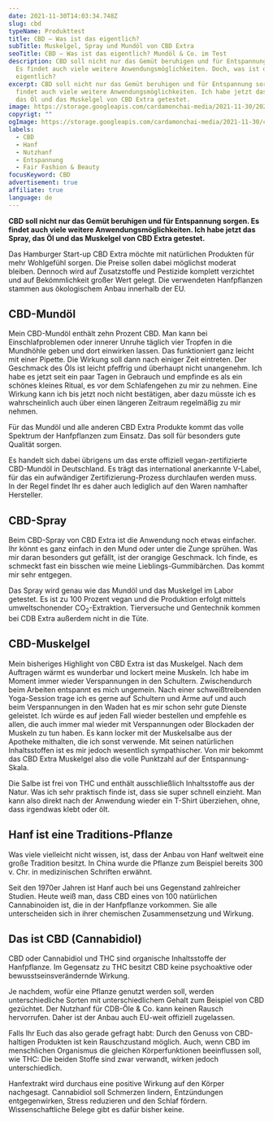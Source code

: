 ```yaml
---
date: 2021-11-30T14:03:34.748Z
slug: cbd
typeName: Produkttest
title: CBD – Was ist das eigentlich?
subTitle: Muskelgel, Spray und Mundöl von CBD Extra
seoTitle: CBD – Was ist das eigentlich? Mundöl & Co. im Test
description: CBD soll nicht nur das Gemüt beruhigen und für Entspannung sorgen.
  Es findet auch viele weitere Anwendungsmöglichkeiten. Doch, was ist das
  eigentlich?
excerpt: CBD soll nicht nur das Gemüt beruhigen und für Entspannung sorgen. Es
  findet auch viele weitere Anwendungsmöglichkeiten. Ich habe jetzt das Spray,
  das Öl und das Muskelgel von CBD Extra getestet.
image: https://storage.googleapis.com/cardamonchai-media/2021-11-30/2021-10-26-produkttest-31-cbd-jpg-imagine-f8f8f8_7aa4b5_1024_768/640.webp
copyrigt: ""
ogImage: https://storage.googleapis.com/cardamonchai-media/2021-11-30/cbd-fb-png-imagine-0888c8_71a4ba_1200_628/640.webp
labels:
  - CBD
  - Hanf
  - Nutzhanf
  - Entspannung
  - Fair Fashion & Beauty
focusKeyword: CBD
advertisement: true
affiliate: true
language: de
---
```

**CBD soll nicht nur das Gemüt beruhigen und für Entspannung sorgen. Es findet auch viele weitere Anwendungsmöglichkeiten. Ich habe jetzt das Spray, das Öl und das Muskelgel von CBD Extra getestet.**

Das Hamburger Start-up CBD Extra möchte mit natürlichen Produkten für mehr Wohlgefühl sorgen. Die Preise sollen dabei möglichst moderat bleiben. Dennoch wird auf Zusatzstoffe und Pestizide komplett verzichtet und auf Bekömmlichkeit großer Wert gelegt. Die verwendeten Hanfpflanzen stammen aus ökologischem Anbau innerhalb der EU.

## CBD-Mundöl

Mein CBD-Mundöl enthält zehn Prozent CBD. Man kann bei Einschlafproblemen oder innerer Unruhe täglich vier Tropfen in die Mundhöhle geben und dort einwirken lassen. Das funktioniert ganz leicht mit einer Pipette. Die Wirkung soll dann nach einiger Zeit eintreten. Der Geschmack des Öls ist leicht pfeffrig und überhaupt nicht unangenehm. Ich habe es jetzt seit ein paar Tagen in Gebrauch und empfinde es als ein schönes kleines Ritual, es vor dem Schlafengehen zu mir zu nehmen. Eine Wirkung kann ich bis jetzt noch nicht bestätigen, aber dazu müsste ich es wahrscheinlich auch über einen längeren Zeitraum regelmäßig zu mir nehmen.

Für das Mundöl und alle anderen CBD Extra Produkte kommt das volle Spektrum der Hanfpflanzen zum Einsatz. Das soll für besonders gute Qualität sorgen.

Es handelt sich dabei übrigens um das erste offiziell vegan-zertifizierte CBD-Mundöl in Deutschland. Es trägt das international anerkannte V-Label, für das ein aufwändiger Zertifizierung-Prozess durchlaufen werden muss. In der Regel findet Ihr es daher auch lediglich auf den Waren namhafter Hersteller.

## CBD-Spray

Beim CBD-Spray von CBD Extra ist die Anwendung noch etwas einfacher. Ihr könnt es ganz einfach in den Mund oder unter die Zunge sprühen. Was mir daran besonders gut gefällt, ist der orangige Geschmack. Ich finde, es schmeckt fast ein bisschen wie meine Lieblings-Gummibärchen. Das kommt mir sehr entgegen.

Das Spray wird genau wie das Mundöl und das Muskelgel im Labor getestet. Es ist zu 100 Prozent vegan und die Produktion erfolgt mittels umweltschonender CO<sub>2</sub>-Extraktion. Tierversuche und Gentechnik kommen bei CDB Extra außerdem nicht in die Tüte.

## CBD-Muskelgel

Mein bisheriges Highlight von CBD Extra ist das Muskelgel. Nach dem Auftragen wärmt es wunderbar und lockert meine Muskeln. Ich habe im Moment immer wieder Verspannungen in den Schultern. Zwischendurch beim Arbeiten entspannt es mich ungemein. Nach einer schweißtreibenden Yoga-Session trage ich es gerne auf Schultern und Arme auf und auch beim Verspannungen in den Waden hat es mir schon sehr gute Dienste geleistet. Ich würde es auf jeden Fall wieder bestellen und empfehle es allen, die auch immer mal wieder mit Verspannungen oder Blockaden der Muskeln zu tun haben. Es kann locker mit der Muskelsalbe aus der Apotheke mithalten, die ich sonst verwende. Mit seinen natürlichen Inhaltsstoffen ist es mir jedoch wesentlich sympathischer. Von mir bekommt das CBD Extra Muskelgel also die volle Punktzahl auf der Entspannung-Skala.

Die Salbe ist frei von THC und enthält ausschließlich Inhaltsstoffe aus der Natur. Was ich sehr praktisch finde ist, dass sie super schnell einzieht. Man kann also direkt nach der Anwendung wieder ein T-Shirt überziehen, ohne, dass irgendwas klebt oder ölt.

<Gallery name="cbd-1" />

## Hanf ist eine Traditions-Pflanze

Was viele vielleicht nicht wissen, ist, dass der Anbau von Hanf weltweit eine große Tradition besitzt. In China wurde die Pflanze zum Beispiel bereits 300 v. Chr. in medizinischen Schriften erwähnt.

Seit den 1970er Jahren ist Hanf auch bei uns Gegenstand zahlreicher Studien. Heute weiß man, dass CBD eines von 100 natürlichen Cannabinoiden ist, die in der Hanfpflanze vorkommen. Sie alle unterscheiden sich in ihrer chemischen Zusammensetzung und Wirkung.

## Das ist CBD (Cannabidiol) 

CBD oder Cannabidiol und THC sind organische Inhaltsstoffe der Hanfpflanze. Im Gegensatz zu THC besitzt CBD keine psychoaktive oder bewusstseinsverändernde Wirkung. 

Je nachdem, wofür eine Pflanze genutzt werden soll, werden unterschiedliche Sorten mit unterschiedlichem Gehalt zum Beispiel von CBD gezüchtet. Der Nutzhanf für CDB-Öle & Co. kann keinen Rausch hervorrufen. Daher ist der Anbau auch EU-weit offiziell zugelassen.

Falls Ihr Euch das also gerade gefragt habt: Durch den Genuss von CBD-haltigen Produkten ist kein Rauschzustand möglich. Auch, wenn CBD im menschlichen Organismus die gleichen Körperfunktionen beeinflussen soll, wie THC: Die beiden Stoffe sind zwar verwandt, wirken jedoch unterschiedlich.

Hanfextrakt wird durchaus eine positive Wirkung auf den Körper nachgesagt. Cannabidiol soll Schmerzen lindern, Entzündungen entgegenwirken, Stress reduzieren und den Schlaf fördern. Wissenschaftliche Belege gibt es dafür bisher keine.

<Gallery name="cbd-2" />